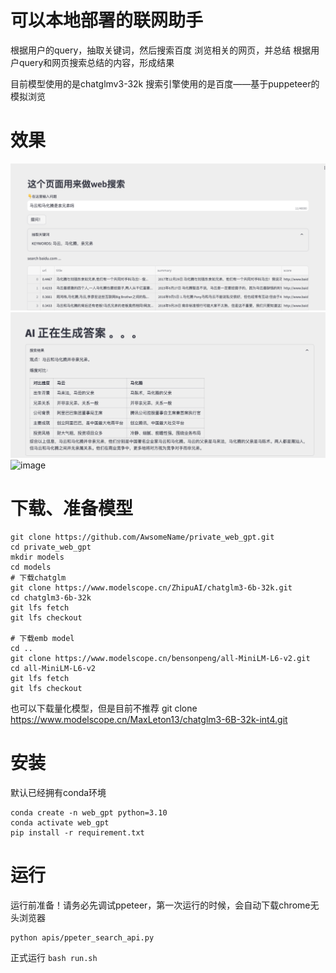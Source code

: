 # 可以本地部署的联网助手

根据用户的query，抽取关键词，然后搜索百度
浏览相关的网页，并总结
根据用户query和网页搜索总结的内容，形成结果

目前模型使用的是chatglmv3-32k
搜索引擎使用的是百度——基于puppeteer的模拟浏览

# 效果
![image](./images/web_gpt_1.png)
![image](./images/web_gpt_2.png)
![image](./images/web_gpt_full.png)

# 下载、准备模型
```
git clone https://github.com/AwsomeName/private_web_gpt.git
cd private_web_gpt
mkdir models
cd models
# 下载chatglm
git clone https://www.modelscope.cn/ZhipuAI/chatglm3-6b-32k.git
cd chatglm3-6b-32k
git lfs fetch
git lfs checkout

# 下载emb model
cd ..
git clone https://www.modelscope.cn/bensonpeng/all-MiniLM-L6-v2.git
cd all-MiniLM-L6-v2
git lfs fetch
git lfs checkout
```

也可以下载量化模型，但是目前不推荐
git clone https://www.modelscope.cn/MaxLeton13/chatglm3-6B-32k-int4.git


# 安装
默认已经拥有conda环境

```
conda create -n web_gpt python=3.10
conda activate web_gpt
pip install -r requirement.txt
```


# 运行
运行前准备！请务必先调试ppeteer，第一次运行的时候，会自动下载chrome无头浏览器
```
python apis/ppeter_search_api.py
```

正式运行
```bash run.sh```